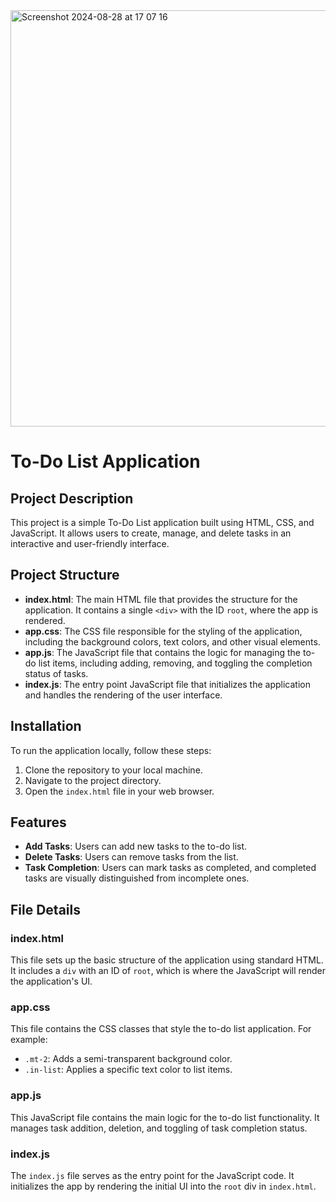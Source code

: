 <img width="666" alt="Screenshot 2024-08-28 at 17 07 16" src="https://github.com/user-attachments/assets/4e4ebd5e-b641-46c6-98da-46ca100f7511">

# To-Do List Application

## Project Description

This project is a simple To-Do List application built using HTML, CSS, and JavaScript. It allows users to create, manage, and delete tasks in an interactive and user-friendly interface.

## Project Structure

- **index.html**: The main HTML file that provides the structure for the application. It contains a single `<div>` with the ID `root`, where the app is rendered.
- **app.css**: The CSS file responsible for the styling of the application, including the background colors, text colors, and other visual elements.
- **app.js**: The JavaScript file that contains the logic for managing the to-do list items, including adding, removing, and toggling the completion status of tasks.
- **index.js**: The entry point JavaScript file that initializes the application and handles the rendering of the user interface.

## Installation

To run the application locally, follow these steps:

1. Clone the repository to your local machine.
2. Navigate to the project directory.
3. Open the `index.html` file in your web browser.

## Features

- **Add Tasks**: Users can add new tasks to the to-do list.
- **Delete Tasks**: Users can remove tasks from the list.
- **Task Completion**: Users can mark tasks as completed, and completed tasks are visually distinguished from incomplete ones.

## File Details

### index.html

This file sets up the basic structure of the application using standard HTML. It includes a `div` with an ID of `root`, which is where the JavaScript will render the application's UI.

### app.css

This file contains the CSS classes that style the to-do list application. For example:

- `.mt-2`: Adds a semi-transparent background color.
- `.in-list`: Applies a specific text color to list items.

### app.js

This JavaScript file contains the main logic for the to-do list functionality. It manages task addition, deletion, and toggling of task completion status.

### index.js

The `index.js` file serves as the entry point for the JavaScript code. It initializes the app by rendering the initial UI into the `root` div in `index.html`.

